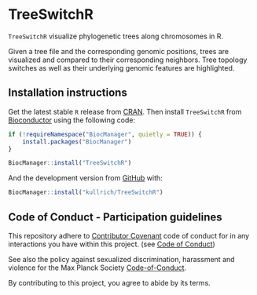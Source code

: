# TreeSwitchR

`TreeSwitchR` visualize phylogenetic trees along chromosomes in R.

Given a tree file and the corresponding genomic positions, trees are visualized and compared to their corresponding neighbors. Tree topology switches as well as their underlying genomic features are highlighted.

## Installation instructions

Get the latest stable `R` release from
[CRAN](http://cran.r-project.org/). Then install `TreeSwitchR` from
[Bioconductor](http://bioconductor.org/) using the following code:

``` r
if (!requireNamespace("BiocManager", quietly = TRUE)) {
    install.packages("BiocManager")
}

BiocManager::install("TreeSwitchR")
```

And the development version from
[GitHub](https://github.com/kullrich/TreeSwitchR) with:

``` r
BiocManager::install("kullrich/TreeSwitchR")
```

## Code of Conduct - Participation guidelines

This repository adhere to [Contributor Covenant](http://contributor-covenant.org) code of conduct for in any interactions you have within this project. (see [Code of Conduct](https://github.com/kullrich/TreeSwitchR/blob/master/CODE_OF_CONDUCT.md))

See also the policy against sexualized discrimination, harassment and violence for the Max Planck Society [Code-of-Conduct](https://www.mpg.de/11961177/code-of-conduct-en.pdf).

By contributing to this project, you agree to abide by its terms.
